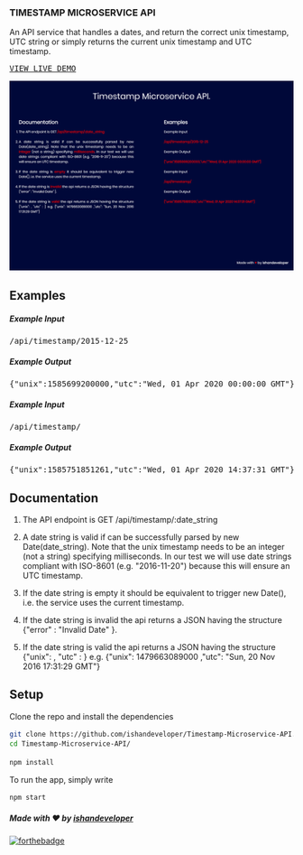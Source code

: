 ### TIMESTAMP MICROSERVICE API
An API service that handles a dates, and return the correct unix timestamp, UTC string or simply returns the current unix timestamp and UTC timestamp.

<pre><a href="https://idevtimestamp.herokuapp.com/">VIEW LIVE DEMO</a></pre>

<img src="https://github.com/ishandeveloper/Timestamp-Microservice-API/blob/master/screenshots/1.png?raw=false">

## Examples
##### Example Input
<pre>
/api/timestamp/2015-12-25
</pre>
##### Example Output
<pre>
{"unix":1585699200000,"utc":"Wed, 01 Apr 2020 00:00:00 GMT"}
</pre>
##### Example Input
<pre>
/api/timestamp/
</pre>
##### Example Output
<pre>
{"unix":1585751851261,"utc":"Wed, 01 Apr 2020 14:37:31 GMT"}
</pre>

## Documentation

1. The API endpoint is GET /api/timestamp/:date_string

2. A date string is valid if can be successfully parsed by new Date(date_string). Note that the unix timestamp needs to be an integer (not a string) specifying milliseconds. In our test we will use date strings compliant with ISO-8601 (e.g. "2016-11-20") because this will ensure an UTC timestamp.

3. If the date string is empty it should be equivalent to trigger new Date(), i.e. the service uses the current timestamp.

4. If the date string is invalid the api returns a JSON having the structure {"error" : "Invalid Date" }.

5. If the date string is valid the api returns a JSON having the structure {"unix": , "utc" : } e.g. {"unix": 1479663089000 ,"utc": "Sun, 20 Nov 2016 17:31:29 GMT"}


## Setup

Clone the repo and install the dependencies 

```bash
git clone https://github.com/ishandeveloper/Timestamp-Microservice-API.git
cd Timestamp-Microservice-API/

npm install
```
To run the app, simply write

```bash
npm start
```

##### Made with ♥ by <a href="https://github.com/ishandeveloper">ishandeveloper</a>


[![forthebadge](https://forthebadge.com/images/badges/built-with-love.svg)](https://github.com/ishandeveloper)
